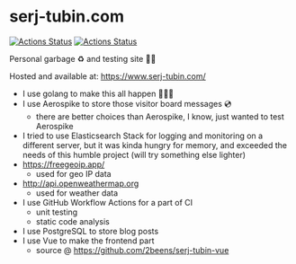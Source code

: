# serj-tubin.com
[![Actions Status](https://github.com/2beens/serj-tubin-com/workflows/CI/badge.svg)](https://github.com/2beens/serj-tubin-com/actions)
[![Actions Status](https://github.com/2beens/serj-tubin-com/workflows/CodeQL/badge.svg)](https://github.com/2beens/serj-tubin-com/actions)

Personal garbage ♻️ and testing site 🕵️‍♀️

Hosted and available at: https://www.serj-tubin.com/

* I use golang to make this all happen 👨🏼‍💻
* I use Aerospike to store those visitor board messages 💿
    * there are better choices than Aerospike, I know, just wanted to test Aerospike
* I tried to use Elasticsearch Stack for logging and monitoring on a different server, but it was kinda hungry for memory, and exceeded the needs of this humble project (will try something else lighter)
* https://freegeoip.app/
    * used for geo IP data
* http://api.openweathermap.org
    * used for weather data
* I use GitHub Workflow Actions for a part of CI
    * unit testing
    * static code analysis
* I use PostgreSQL to store blog posts
* I use Vue to make the frontend part
    * source @ https://github.com/2beens/serj-tubin-vue
